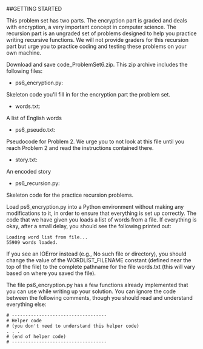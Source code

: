 ##GETTING STARTED

This problem set has two parts. The encryption part is graded and deals with encryption, a very important concept in computer science. The recursion part is an ungraded set of problems designed to help you practice writing recursive functions. We will not provide graders for this recursion part but urge you to practice coding and testing these problems on your own machine.

Download and save code_ProblemSet6.zip. This zip archive includes the following files:

- ps6_encryption.py:

Skeleton code you'll fill in for the encryption part the problem set.

- words.txt:

A list of English words

- ps6_pseudo.txt:

Pseudocode for Problem 2. We urge you to not look at this file until you reach Problem 2 and read the instructions contained there.

- story.txt:

An encoded story

- ps6_recursion.py:

Skeleton code for the practice recursion problems.

Load ps6_encryption.py into a Python environment without making any modifications to it, in order to ensure that everything is set up correctly. The code that we have given you loads a list of words from a file. If everything is okay, after a small delay, you should see the following printed out:

	Loading word list from file...
	55909 words loaded. 
If you see an IOError instead (e.g., No such file or directory), you should change the value of the WORDLIST_FILENAME constant (defined near the top of the file) to the complete pathname for the file words.txt (this will vary based on where you saved the file).

The file ps6_encryption.py has a few functions already implemented that you can use while writing up your solution. You can ignore the code between the following comments, though you should read and understand everything else:

	# -----------------------------------
	# Helper code
	# (you don't need to understand this helper code)
	. . .
	# (end of helper code)
	# -----------------------------------  